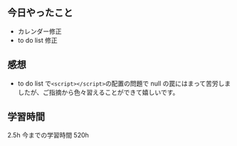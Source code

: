 ## 今日やったこと

- カレンダー修正
- to do list 修正

## 感想

- to do list で`<script></script>`の配置の問題で null の罠にはまって苦労しましたが、ご指摘から色々習えることができて嬉しいです。

## 学習時間

2.5h
今までの学習時間 520h
